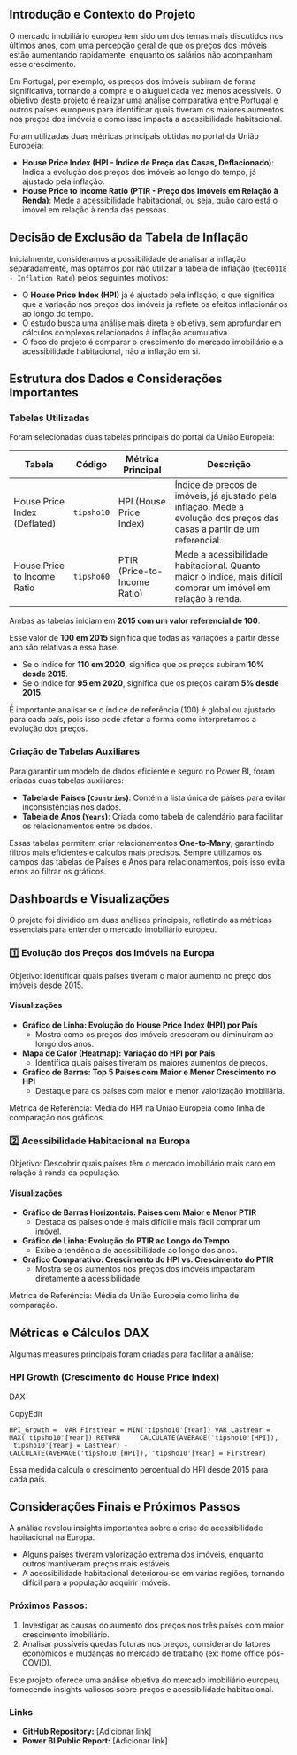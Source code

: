 ## **Introdução e Contexto do Projeto**

O mercado imobiliário europeu tem sido um dos temas mais discutidos nos últimos anos, com uma percepção geral de que os preços dos imóveis estão aumentando rapidamente, enquanto os salários não acompanham esse crescimento.

Em Portugal, por exemplo, os preços dos imóveis subiram de forma significativa, tornando a compra e o aluguel cada vez menos acessíveis. O objetivo deste projeto é realizar uma análise comparativa entre Portugal e outros países europeus para identificar quais tiveram os maiores aumentos nos preços dos imóveis e como isso impacta a acessibilidade habitacional.

Foram utilizadas duas métricas principais obtidas no portal da União Europeia:

- **House Price Index (HPI - Índice de Preço das Casas, Deflacionado)**: Indica a evolução dos preços dos imóveis ao longo do tempo, já ajustado pela inflação.
- **House Price to Income Ratio (PTIR - Preço dos Imóveis em Relação à Renda)**: Mede a acessibilidade habitacional, ou seja, quão caro está o imóvel em relação à renda das pessoas.

## **Decisão de Exclusão da Tabela de Inflação**

Inicialmente, consideramos a possibilidade de analisar a inflação separadamente, mas optamos por não utilizar a tabela de inflação (`tec00118 - Inflation Rate`) pelos seguintes motivos:

- O **House Price Index (HPI)** já é ajustado pela inflação, o que significa que a variação nos preços dos imóveis já reflete os efeitos inflacionários ao longo do tempo.
- O estudo busca uma análise mais direta e objetiva, sem aprofundar em cálculos complexos relacionados à inflação acumulativa.
- O foco do projeto é comparar o crescimento do mercado imobiliário e a acessibilidade habitacional, não a inflação em si.

## **Estrutura dos Dados e Considerações Importantes**

### **Tabelas Utilizadas**

Foram selecionadas duas tabelas principais do portal da União Europeia:

|**Tabela**|**Código**|**Métrica Principal**|**Descrição**|
|---|---|---|---|
|House Price Index (Deflated)|`tipsho10`|HPI (House Price Index)|Índice de preços de imóveis, já ajustado pela inflação. Mede a evolução dos preços das casas a partir de um referencial.|
|House Price to Income Ratio|`tipsho60`|PTIR (Price-to-Income Ratio)|Mede a acessibilidade habitacional. Quanto maior o índice, mais difícil comprar um imóvel em relação à renda.|

Ambas as tabelas iniciam em **2015 com um valor referencial de 100**.

Esse valor de **100 em 2015** significa que todas as variações a partir desse ano são relativas a essa base.

- Se o índice for **110 em 2020**, significa que os preços subiram **10% desde 2015**.
- Se o índice for **95 em 2020**, significa que os preços caíram **5% desde 2015**.

É importante analisar se o índice de referência (100) é global ou ajustado para cada país, pois isso pode afetar a forma como interpretamos a evolução dos preços.

### **Criação de Tabelas Auxiliares**

Para garantir um modelo de dados eficiente e seguro no Power BI, foram criadas duas tabelas auxiliares:

- **Tabela de Países (`Countries`)**: Contém a lista única de países para evitar inconsistências nos dados.
- **Tabela de Anos (`Years`)**: Criada como tabela de calendário para facilitar os relacionamentos entre os dados.

Essas tabelas permitem criar relacionamentos **One-to-Many**, garantindo filtros mais eficientes e cálculos mais precisos. Sempre utilizamos os campos das tabelas de Países e Anos para relacionamentos, pois isso evita erros ao filtrar os gráficos.

## **Dashboards e Visualizações**

O projeto foi dividido em duas análises principais, refletindo as métricas essenciais para entender o mercado imobiliário europeu.

### **1️⃣ Evolução dos Preços dos Imóveis na Europa**

Objetivo: Identificar quais países tiveram o maior aumento no preço dos imóveis desde 2015.

#### **Visualizações**

- **Gráfico de Linha: Evolução do House Price Index (HPI) por País**
    - Mostra como os preços dos imóveis cresceram ou diminuíram ao longo dos anos.
- **Mapa de Calor (Heatmap): Variação do HPI por País**
    - Identifica quais países tiveram os maiores aumentos de preços.
- **Gráfico de Barras: Top 5 Países com Maior e Menor Crescimento no HPI**
    - Destaque para os países com maior e menor valorização imobiliária.

Métrica de Referência: Média do HPI na União Europeia como linha de comparação nos gráficos.

### **2️⃣ Acessibilidade Habitacional na Europa**

Objetivo: Descobrir quais países têm o mercado imobiliário mais caro em relação à renda da população.

#### **Visualizações**

- **Gráfico de Barras Horizontais: Países com Maior e Menor PTIR**
    - Destaca os países onde é mais difícil e mais fácil comprar um imóvel.
- **Gráfico de Linha: Evolução do PTIR ao Longo do Tempo**
    - Exibe a tendência de acessibilidade ao longo dos anos.
- **Gráfico Comparativo: Crescimento do HPI vs. Crescimento do PTIR**
    - Mostra se os aumentos nos preços dos imóveis impactaram diretamente a acessibilidade.

Métrica de Referência: Média da União Europeia como linha de comparação.

## **Métricas e Cálculos DAX**

Algumas measures principais foram criadas para facilitar a análise:

### **HPI Growth (Crescimento do House Price Index)**

DAX

CopyEdit

`HPI_Growth =  VAR FirstYear = MIN('tipsho10'[Year]) VAR LastYear = MAX('tipsho10'[Year]) RETURN     CALCULATE(AVERAGE('tipsho10'[HPI]), 'tipsho10'[Year] = LastYear) -      CALCULATE(AVERAGE('tipsho10'[HPI]), 'tipsho10'[Year] = FirstYear)`

Essa medida calcula o crescimento percentual do HPI desde 2015 para cada país.

## **Considerações Finais e Próximos Passos**

A análise revelou insights importantes sobre a crise de acessibilidade habitacional na Europa.

- Alguns países tiveram valorização extrema dos imóveis, enquanto outros mantiveram preços mais estáveis.
- A acessibilidade habitacional deteriorou-se em várias regiões, tornando difícil para a população adquirir imóveis.

### **Próximos Passos:**

1. Investigar as causas do aumento dos preços nos três países com maior crescimento imobiliário.
2. Analisar possíveis quedas futuras nos preços, considerando fatores econômicos e mudanças no mercado de trabalho (ex: home office pós-COVID).

Este projeto oferece uma análise objetiva do mercado imobiliário europeu, fornecendo insights valiosos sobre preços e acessibilidade habitacional.

### **Links**

- **GitHub Repository:** [Adicionar link]
- **Power BI Public Report:** [Adicionar link]
